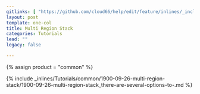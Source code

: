 ```yaml
---
gitlinks: [ "https://github.com/cloud66/help/edit/feature/inlines/_includes/_inlines/Tutorials/common/1900-09-26-multi-region-stack/1900-09-26-multi-region-stack_there-are-several-options-to-.md" ]
layout: post
template: one-col
title: Multi Region Stack
categories: Tutorials
lead: ""
legacy: false

---
```

{% assign product = "common" %}

{% include _inlines/Tutorials/common/1900-09-26-multi-region-stack/1900-09-26-multi-region-stack_there-are-several-options-to-.md %}
